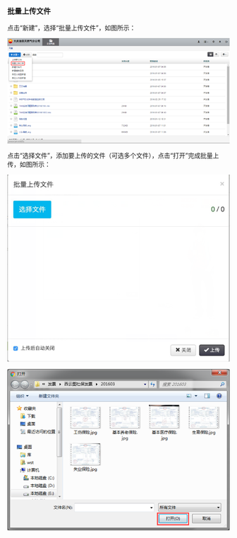 ### 批量上传文件

点击“新建”，选择“批量上传文件”，如图所示：

![批量上传文件](..\images\批量上传1.png)

点击“选择文件”，添加要上传的文件（可选多个文件），点击“打开”完成批量上传，如图所示：

![批量上传文件](..\images\批量上传2.png)

![批量上传文件](..\images\批量上传3.png)



